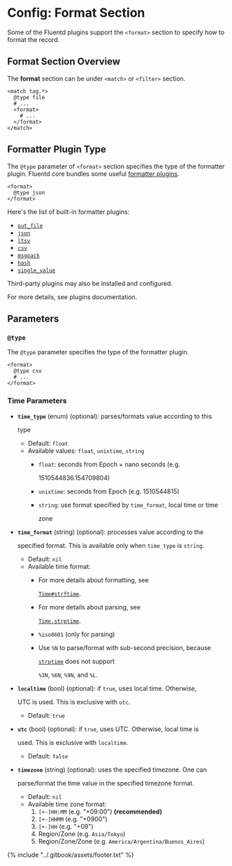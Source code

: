 # Config: Format Section

Some of the Fluentd plugins support the `<format>` section to specify how to format the record.

## Format Section Overview

The **format** section can be under `<match>` or `<filter>` section.

```text
<match tag.*>
  @type file
  # ...
  <format>
    # ...
  </format>
</match>
```

## Formatter Plugin Type

The `@type` parameter of `<format>` section specifies the type of the formatter plugin. Fluentd core bundles some useful [formatter plugins](../formatter/).

```text
<format>
  @type json
</format>
```

Here's the list of built-in formatter plugins:

* [`out_file`](../formatter/out_file.md)
* [`json`](../formatter/json.md)
* [`ltsv`](../formatter/ltsv.md)
* [`csv`](../formatter/csv.md)
* [`msgpack`](../formatter/msgpack.md)
* [`hash`](../formatter/hash.md)
* [`single_value`](../formatter/single_value.md)

Third-party plugins may also be installed and configured.

For more details, see plugins documentation.

## Parameters

### `@type`

The `@type` parameter specifies the type of the formatter plugin.

```text
<format>
  @type csv
  # ...
</format>
```

### Time Parameters

* **`time_type`** \(enum\) \(optional\): parses/formats value according to this

  type

  * Default: `float`
  * Available values: `float`, `unixtime`, `string`
    * `float`: seconds from Epoch + nano seconds \(e.g.

      1510544836.154709804\)

    * `unixtime`: seconds from Epoch \(e.g. 1510544815\)
    * `string`: use format specified by `time_format`, local time or time

      zone

* **`time_format`** \(string\) \(optional\): processes value according to the

  specified format. This is available only when `time_type` is `string`.

  * Default: `nil`
  * Available time format:
    * For more details about formatting, see

      [`Time#strftime`](https://docs.ruby-lang.org/en/2.4.0/Time.html#method-i-strftime).

    * For more details about parsing, see

      [`Time.strptime`](https://docs.ruby-lang.org/en/2.4.0/Time.html#method-c-strptime).

    * `%iso8601` \(only for parsing\)
    * Use `%N` to parse/format with sub-second precision, because

      [`strptime`](https://github.com/nurse/strptime) does not support

      `%3N`, `%6N`, `%9N`, and `%L`.

* **`localtime`** \(bool\) \(optional\): if `true`, uses local time. Otherwise,

  UTC is used. This is exclusive with `utc`.

  * Default: `true`

* **`utc`** \(bool\) \(optional\): if `true`, uses UTC. Otherwise, local time is

  used. This is exclusive with `localtime`.

  * Default: `false`

* **`timezone`** \(string\) \(optional\): uses the specified timezone. One can

  parse/format the time value in the specified timezone format.

  * Default: `nil`
  * Available time zone format:
    1. `[+-]HH:MM` \(e.g. "+09:00"\) **\(recommended\)**
    2. `[+-]HHMM` \(e.g. "+0900"\)
    3. `[+-]HH` \(e.g. "+09"\)
    4. Region/Zone \(e.g. `Asia/Tokyo`\)
    5. Region/Zone/Zone \(e.g. `America/Argentina/Buenos_Aires`\)

{% include "../.gitbook/assets/footer.txt" %}

